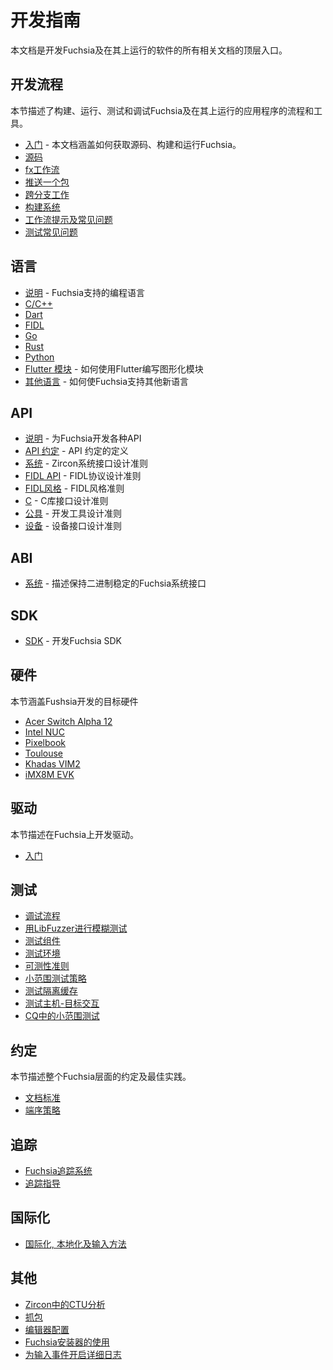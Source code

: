 <!-- # Development guides

This document is a top-level entry point to all of Fuchsia documentation related
to developing Fuchsia and software running on Fuchsia.
-->
# 开发指南

本文档是开发Fuchsia及在其上运行的软件的所有相关文档的顶层入口。
<!--
## Developer workflow

This sections describes the workflows and tools for building, running, testing
and debugging Fuchsia and programs running on Fuchsia.
-->
## 开发流程
本节描述了构建、运行、测试和调试Fuchsia及在其上运行的应用程序的流程和工具。

<!--
 - [Getting started](/docs/get-started/README.md) - This document
   covers getting the source, building and running Fuchsia.
 - [Source code](/docs/get-started/get_fuchsia_source.md)
 - [fx workflows](build/fx.md)
 - [Pushing a package](/docs/concepts/packages/package_update.md)
 - [Working across different petals](source_code/working_across_petals.md)
 - [Build system](/docs/concepts/build_system/index.md)
 - [Workflow tips and FAQ](source_code/workflow_tips_and_faq.md)
 - [Testing FAQ](testing/faq.md)
-->
 - [入门](/docs/get-started/README.md) - 本文档涵盖如何获取源码、构建和运行Fuchsia。
 - [源码](/docs/get-started/get_fuchsia_source.md)
 - [fx工作流](build/fx.md)
 - [推送一个包](/docs/concepts/packages/package_update.md)
 - [跨分支工作](source_code/working_across_petals.md)
 - [构建系统](/docs/concepts/build_system/index.md)
 - [工作流提示及常见问题](source_code/workflow_tips_and_faq.md)
 - [测试常见问题](testing/faq.md)

<!--
## Languages

 - [README](languages/README.md) - Language usage in Fuchsia
 - [C/C++](languages/c-cpp/README.md)
 - [Dart](languages/dart/README.md)
 - [FIDL](languages/fidl/README.md)
 - [Go](languages/go/README.md)
 - [Rust](languages/rust/README.md)
 - [Python](languages/python/README.md)
 - [Flutter modules](languages/dart/mods.md) - how to write a graphical module
   using Flutter
 - [New language](languages/new/README.md) - how to bring a new language to Fuchsia
-->

## 语言
 - [说明](languages/README.md) - Fuchsia支持的编程语言
 - [C/C++](languages/c-cpp/README.md)
 - [Dart](languages/dart/README.md)
 - [FIDL](languages/fidl/README.md)
 - [Go](languages/go/README.md)
 - [Rust](languages/rust/README.md)
 - [Python](languages/python/README.md)
 - [Flutter 模块](languages/dart/mods.md) - 如何使用Flutter编写图形化模块
 - [其他语言](languages/new/README.md) - 如何使Fuchsia支持其他新语言

<!--
## API

 - [README](/docs/concepts/api/README.md) - Developing APIs for Fuchsia
 - [API Council](/docs/contribute/governance/api_council.md) - Definition of the API council
 - [System](/docs/concepts/api/system.md) - Rubric for designing the Zircon System Interface
 - [FIDL API][fidl-api] - Rubric for designing FIDL protocols
 - [FIDL style][fidl-style] - FIDL style rubric
 - [C](/docs/concepts/api/c.md) - Rubric for designing C library interfaces
 - [Tools](/docs/concepts/api/tools.md) - Rubrics for designing developer tools
 - [Devices](/docs/concepts/api/device_interfaces.md) - Rubric for designing device interfaces
-->
## API

 - [说明](/docs/concepts/api/README.md) - 为Fuchsia开发各种API
 - [API 约定](/docs/contribute/governance/api_council.md) - API 约定的定义
 - [系统](/docs/concepts/api/system.md) - Zircon系统接口设计准则
 - [FIDL API][fidl-api] - FIDL协议设计准则
 - [FIDL风格][fidl-style] - FIDL风格准则
 - [C](/docs/concepts/api/c.md) - C库接口设计准则
 - [公具](/docs/concepts/api/tools.md) - 开发工具设计准则
 - [设备](/docs/concepts/api/device_interfaces.md) - 设备接口设计准则

<!--
## ABI

 - [System](/docs/concepts/system/abi/system.md) - Describes scope of the binary-stable Fuchsia System Interface
-->

## ABI

 - [系统](/docs/concepts/system/abi/system.md) - 描述保持二进制稳定的Fuchsia系统接口

<!--
## SDK

 - [SDK](idk/README.md) - information about developing the Fuchsia SDK
-->
## SDK

 - [SDK](idk/README.md) - 开发Fuchsia SDK

<!--
## Hardware

This section covers Fuchsia development hardware targets.

 - [Acer Switch Alpha 12][acer_12]
 - [Intel NUC][intel-nuc]
 - [Pixelbook][pixelbook]
 - [Toulouse][toulouse]
 - [Khadas VIM2][khadas-vim]
 - [iMX8M EVK][imx8mevk]
-->
## 硬件

本节涵盖Fushsia开发的目标硬件

 - [Acer Switch Alpha 12][acer_12]
 - [Intel NUC][intel-nuc]
 - [Pixelbook][pixelbook]
 - [Toulouse][toulouse]
 - [Khadas VIM2][khadas-vim]
 - [iMX8M EVK][imx8mevk]

<!--
## Drivers

This section covers developing drivers on Fuchsia.

 - [Getting started][drivers-start]
-->
## 驱动

本节描述在Fuchsia上开发驱动。

 - [入门][drivers-start]
 
 <!--
## Testing

 - [Debugging workflow](/docs/development/debugging/debugging.md)
 - [Fuzz testing with LibFuzzer](/docs/development/testing/fuzzing/overview.md)
 - [Test components](/docs/concepts/testing/v1_test_component.md)
 - [Test environments](/docs/concepts/testing/environments.md)
 - [Testability rubrics](/docs/concepts/testing/testability_rubric.md)
 - [Test flake policy](/docs/concepts/testing/test_flake_policy.md)
 - [Testing Isolated Cache Storage](/docs/concepts/testing/testing_isolated_cache_storage.md)
 - [Host-target interaction tests](/docs/development/testing/host_target_interaction_tests.md)
 - [Testing for Flakiness in CQ](/docs/development/testing/testing_for_flakiness_in_cq.md)
-->
## 测试

 - [调试流程](/docs/development/debugging/debugging.md)
 - [用LibFuzzer进行模糊测试](/docs/development/testing/fuzzing/overview.md)
 - [测试组件](/docs/concepts/testing/v1_test_component.md)
 - [测试环境](/docs/concepts/testing/environments.md)
 - [可测性准则](/docs/concepts/testing/testability_rubric.md)
 - [小范围测试策略](/docs/concepts/testing/test_flake_policy.md)
 - [测试隔离缓存](/docs/concepts/testing/testing_isolated_cache_storage.md)
 - [测试主机-目标交互](/docs/development/testing/host_target_interaction_tests.md)
 - [CQ中的小范围测试](/docs/development/testing/testing_for_flakiness_in_cq.md)

<!--
## Conventions

This section covers Fuchsia-wide conventions and best practices.

 - [Documentation standards](/docs/contribute/docs/documentation-standards.md)
 - [Endian policy](/docs/development/languages/endian.md)
-->

## 约定

本节描述整个Fuchsia层面的约定及最佳实践。

 - [文档标准](/docs/contribute/docs/documentation-standards.md)
 - [端序策略](/docs/development/languages/endian.md)

<!--
## Tracing

 - [Fuchsia tracing system](/docs/concepts/tracing/README.md)
 - [Tracing guides](/docs/development/tracing/README.md)
-->

## 追踪

 - [Fuchsia追踪系统](/docs/concepts/tracing/README.md)
 - [追踪指导](/docs/development/tracing/README.md)

<!--
## Internationalization

 - [Internationalization, localization and input methods](internationalization/README.md)
-->
## 国际化

 - [国际化, 本地化及输入方法](internationalization/README.md)

<!--
## Miscellaneous

 - [CTU analysis in Zircon](kernel/ctu_analysis.md)
 - [Packet capture](debugging/packet_capture.md)
 - [Editor configurations](/docs/development/editors/README.md)
 - [Using the Fuchsia Installer](/docs/development/hardware/installer.md)
 - [Enable verbose logging for input events](/docs/development/components/v1/verbose_logging.md)
-->
## 其他

 - [Zircon中的CTU分析](kernel/ctu_analysis.md)
 - [抓包](debugging/packet_capture.md)
 - [编辑器配置](/docs/development/editors/README.md)
 - [Fuchsia安装器的使用](/docs/development/hardware/installer.md)
 - [为输入事件开启详细日志](/docs/development/components/v1/verbose_logging.md)

[acer_12]: /docs/development/hardware/acer12.md "Acer 12"
[pixelbook]: /docs/development/hardware/pixelbook.md "Pixelbook"
[toulouse]: /docs/development/hardware/toulouse.md "Toulouse"
[khadas-vim]: /docs/development/hardware/khadas-vim.md "Khadas VIM2"
[imx8mevk]: /docs/development/hardware/imx8mevk.md "iMX8M EVK"
[intel-nuc]: /docs/development/hardware/intel_nuc.md "Intel NUC"
[fidl-style]: /docs/development/languages/fidl/guides/style.md
[fidl-api]: /docs/concepts/api/fidl.md
[drivers-start]: /docs/development/drivers/developer_guide/driver-development.md
